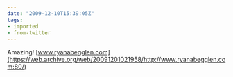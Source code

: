 ```yaml
---
date: "2009-12-10T15:39:05Z"
tags:
- imported
- from-twitter
---
```

Amazing! [www.ryanabegglen.com](https://web.archive.org/web/20091201021958/http://www.ryanabegglen.com:80/)
